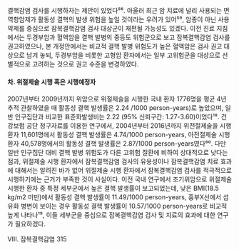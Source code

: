 결핵감염 검사를 시행하자는 제안이 있었다⁵⁶. 아울러 최근 암 치료에 널리 사용되는 면역항암제가 활동성 결핵의 발생 위험을 높일 것이라는 우려가 있어⁵⁹, 암종이 아닌 사용 약제를 중심으로 잠복결핵감염 검사 대상군이 재편될 가능성도 있겠다.
이전 진료 지침에서는 두경부암과 혈액암을 결핵 발병의 중등도 위험군으로 보고 잠복결핵감염 검사를 권고하였으나, 본 개정안에서는 비교적 결핵 발병 위험도가 높은 혈액암은 검사 권고 대상으로 남겨 놓되, 두경부암을 비롯한 고형암 환자에서는 일부 고위험군을 대상으로 선별적으로 고려하는 것으로 권고 수준을 변경하였다.

#### 차. 위절제술 시행 혹은 시행예정자

2007년부터 2009년까지 위암으로 위절제술을 시행한 국내 환자 1776명을 평균 4년 추적 관찰하였을 때 활동성 결핵 발생률은 2.24 /1000 person-years)로 높았으며, 일반 인구집단과 비교한 표준화발생비는 2.22 (95% 신뢰구간: 1.27-3.60)이었다¹⁸. 건강보험 공단 청구자료를 이용한 연구에서, 2004년부터 2016년까지 위전절제술을 시행 환자 11,601명에서 활동성 결핵 발생률은 4.74/1000 person-years, 아전절제술 시행 환자 40,578명에서의 활동성 결핵 발생률은 2.87/1000 person-years였다⁶⁰. 다만 일반 인구집단 대비 결핵 발병 위험도가 다른 고위험 질환에 비하여 상대적으로 낮다는 점과, 위절제술 시행 환자에서 잠복결핵감염 검사의 유용성이나 잠복결핵감염 치료 효과에 대해서는 알려진 바가 없어 위절제술 시행 환자에서 잠복결핵감염 검사를 적극적으로 시행하기에는 근거가 부족한 것이 사실이다. 이전 국내 연구에서 조기위암으로 위절제술 시행한 환자 중 특정 세부군에서 높은 결핵 발생률이 보고되었는데, 낮은 BMI(18.5 kg/m2 미만)에서 활동성 결핵 발생률이 11.49/1000 person-years, 흉부X선에서 섬유화 병변이 보이는 경우 활동성 결핵 발생률이 10.57/1000 person-years로 비교적 높게 나타나¹⁹, 이들 세부군을 중심으로 잠복결핵감염 검사 및 치료의 효과에 대한 연구가 필요하겠다.

Ⅷ. 잠복결핵감염 <PAGE>315